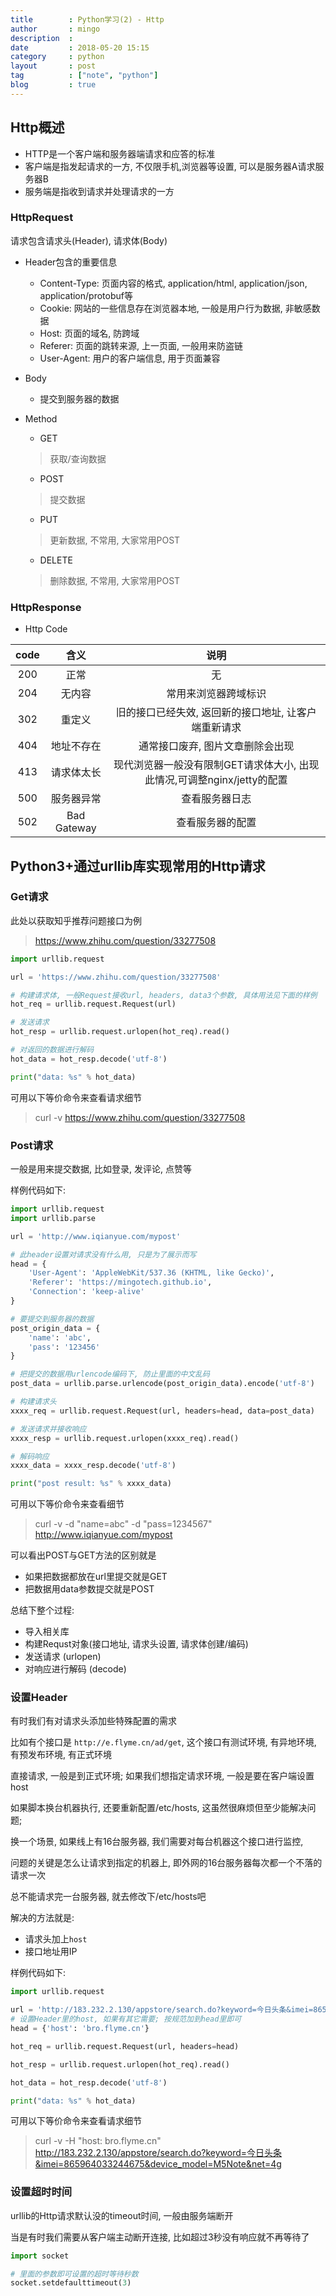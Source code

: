 ```yaml
---
title        : Python学习(2) - Http
author       : mingo
description  :
date         : 2018-05-20 15:15
category     : python
layout       : post
tag          : ["note", "python"]
blog         : true
---
```


## Http概述

- HTTP是一个客户端和服务器端请求和应答的标准
- 客户端是指发起请求的一方, 不仅限手机,浏览器等设置, 可以是服务器A请求服务器B
- 服务端是指收到请求并处理请求的一方

### HttpRequest

请求包含请求头(Header), 请求体(Body)

- Header包含的重要信息
    * Content-Type: 页面内容的格式, application/html, application/json, application/protobuf等
    * Cookie: 网站的一些信息存在浏览器本地, 一般是用户行为数据, 非敏感数据
    * Host: 页面的域名, 防跨域
    * Referer: 页面的跳转来源, 上一页面, 一般用来防盗链
    * User-Agent: 用户的客户端信息, 用于页面兼容

- Body
    * 提交到服务器的数据

- Method
    * GET

    > 获取/查询数据

    * POST

    > 提交数据

    * PUT

    > 更新数据, 不常用, 大家常用POST

    * DELETE

    > 删除数据, 不常用, 大家常用POST


### HttpResponse

- Http Code

| code | 含义        | 说明                                                                    |
|:----:|:-----------:|:-----------------------------------------------------------------------:|
| 200  | 正常        | 无                                                                      |
| 204  | 无内容      | 常用来浏览器跨域标识                                                    |
| 302  | 重定义      | 旧的接口已经失效, 返回新的接口地址, 让客户端重新请求                    |
| 404  | 地址不存在  | 通常接口废弃, 图片文章删除会出现                                        |
| 413  | 请求体太长  | 现代浏览器一般没有限制GET请求体大小, 出现此情况,可调整nginx/jetty的配置 |
| 500  | 服务器异常  | 查看服务器日志                                                          |
| 502  | Bad Gateway | 查看服务器的配置                                                        |

## Python3+通过urllib库实现常用的Http请求


### Get请求
此处以获取知乎推荐问题接口为例

> https://www.zhihu.com/question/33277508

```python
import urllib.request

url = 'https://www.zhihu.com/question/33277508'

# 构建请求体, 一般Request接收url, headers, data3个参数, 具体用法见下面的样例
hot_req = urllib.request.Request(url)

# 发送请求
hot_resp = urllib.request.urlopen(hot_req).read()

# 对返回的数据进行解码
hot_data = hot_resp.decode('utf-8')

print("data: %s" % hot_data)
```

可用以下等价命令来查看请求细节

> curl -v https://www.zhihu.com/question/33277508

### Post请求

一般是用来提交数据, 比如登录, 发评论, 点赞等

样例代码如下:

```python
import urllib.request
import urllib.parse

url = 'http://www.iqianyue.com/mypost'

# 此header设置对请求没有什么用, 只是为了展示而写
head = {
    'User-Agent': 'AppleWebKit/537.36 (KHTML, like Gecko)',
    'Referer': 'https://mingotech.github.io',
    'Connection': 'keep-alive'
}

# 要提交到服务器的数据
post_origin_data = {
    'name': 'abc',
    'pass': '123456'
}

# 把提交的数据用urlencode编码下, 防止里面的中文乱码
post_data = urllib.parse.urlencode(post_origin_data).encode('utf-8')

# 构建请求头
xxxx_req = urllib.request.Request(url, headers=head, data=post_data)

# 发送请求并接收响应
xxxx_resp = urllib.request.urlopen(xxxx_req).read()

# 解码响应
xxxx_data = xxxx_resp.decode('utf-8')

print("post result: %s" % xxxx_data)
```

可用以下等价命令来查看细节

> curl -v -d "name=abc" -d "pass=1234567" http://www.iqianyue.com/mypost

可以看出POST与GET方法的区别就是

- 如果把数据都放在url里提交就是GET
- 把数据用data参数提交就是POST

总结下整个过程:

- 导入相关库
- 构建Requst对象(接口地址, 请求头设置, 请求体创建/编码)
- 发送请求 (urlopen)
- 对响应进行解码 (decode)

### 设置Header

有时我们有对请求头添加些特殊配置的需求 

比如有个接口是 `http://e.flyme.cn/ad/get`, 这个接口有测试环境, 有异地环境, 有预发布环境, 有正式环境

直接请求, 一般是到正式环境; 如果我们想指定请求环境, 一般是要在客户端设置host

如果脚本换台机器执行, 还要重新配置/etc/hosts, 这虽然很麻烦但至少能解决问题;

换一个场景, 如果线上有16台服务器, 我们需要对每台机器这个接口进行监控,

问题的关键是怎么让请求到指定的机器上, 即外网的16台服务器每次都一个不落的请求一次

总不能请求完一台服务器, 就去修改下/etc/hosts吧

解决的方法就是:

- 请求头加上`host`
- 接口地址用IP

样例代码如下:

```python
import urllib.request

url = 'http://183.232.2.130/appstore/search.do?keyword=今日头条&imei=865964033244675&device_model=M5Note&net=4g'
# 设置Header里的host, 如果有其它需要; 按规范加到head里即可
head = {'host': 'bro.flyme.cn'}

hot_req = urllib.request.Request(url, headers=head)

hot_resp = urllib.request.urlopen(hot_req).read()

hot_data = hot_resp.decode('utf-8')

print("data: %s" % hot_data)

```

可用以下等价命令来查看请求细节

> curl -v -H "host: bro.flyme.cn" http://183.232.2.130/appstore/search.do?keyword=今日头条&imei=865964033244675&device_model=M5Note&net=4g

### 设置超时时间

urllib的Http请求默认没的timeout时间, 一般由服务端断开

当是有时我们需要从客户端主动断开连接, 比如超过3秒没有响应就不再等待了

```python
import socket

# 里面的参数即可设置的超时等待秒数
socket.setdefaulttimeout(3)
```
